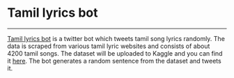 # Tamil lyrics bot

---

[Tamil lyrics bot](https://twitter.com/bot_tamil) is a twitter bot which tweets tamil song lyrics randomly. The data is scraped from various tamil lyric websites and consists of about 4200 tamil songs. The dataset will be uploaded to Kaggle and you can find it [here](https://www.kaggle.com/adibrao/tamil-lyrics-dataset). The bot generates a random sentence from the dataset and tweets it.
